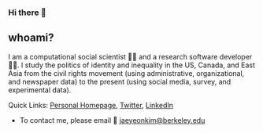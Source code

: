 
### Hi there 👋

## whoami?

I am a computational social scientist :man_scientist: and a research software developer :man_technologist:. I study the politics of identity and inequality in the US, Canada, and East Asia from the civil rights movement (using administrative, organizational, and newspaper data) to the present (using social media, survey, and experimental data).

Quick Links: [Personal Homepage](https://jaeyk.github.io/), [Twitter](https://twitter.com/JaeJaeykim2), [LinkedIn](https://www.linkedin.com/in/jae-yeon-kim/)

- To contact me, please email :postbox: jaeyeonkim@berkeley.edu 
